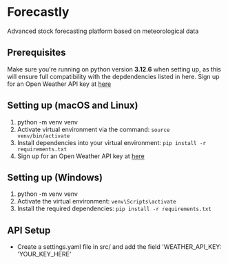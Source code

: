
# Forecastly
Advanced stock forecasting platform based on meteorological data

## Prerequisites
Make sure you're running on python version <b>3.12.6</b> when setting up, as this will ensure full compatibility with the depdendencies listed in here.
Sign up for an Open Weather API key at [here](https://openweathermap.org)

## Setting up (macOS and Linux)
1. python -m venv venv
2. Activate virtual environment via the command: ```source venv/bin/activate```
3. Install dependencies into your virtual environment: ```pip install -r requirements.txt```
4. Sign up for an Open Weather API key at [here](https://openweathermap.org)

## Setting up (Windows)
1. python -m venv venv
2. Activate the virtual environment: ```venv\Scripts\activate```
3. Install the required dependencies: ```pip install -r requirements.txt```

## API Setup
- Create a settings.yaml file in src/ and add the field 'WEATHER_API_KEY: 'YOUR_KEY_HERE'
